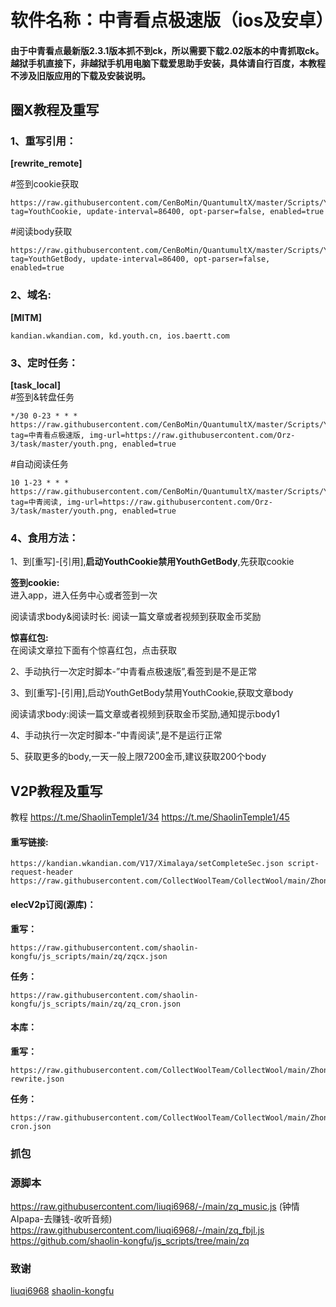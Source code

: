# 软件名称：中青看点极速版（ios及安卓）
#### 由于中青看点最新版2.3.1版本抓不到ck，所以需要下载2.02版本的中青抓取ck。越狱手机直接下，非越狱手机用电脑下载爱思助手安装，具体请自行百度，本教程不涉及旧版应用的下载及安装说明。
## 圈X教程及重写
### 1、重写引用：
**[rewrite_remote]**

#签到cookie获取
```
https://raw.githubusercontent.com/CenBoMin/QuantumultX/master/Scripts/Youth/Youth_cookie.conf, tag=YouthCookie, update-interval=86400, opt-parser=false, enabled=true
```
#阅读body获取
```
https://raw.githubusercontent.com/CenBoMin/QuantumultX/master/Scripts/Youth/Youth_GetBody.conf, tag=YouthGetBody, update-interval=86400, opt-parser=false, enabled=true
```
### 2、域名:
**[MITM]**
```
kandian.wkandian.com, kd.youth.cn, ios.baertt.com
```
### 3、定时任务：  
**[task_local]**  
#签到&转盘任务
```
*/30 0-23 * * * https://raw.githubusercontent.com/CenBoMin/QuantumultX/master/Scripts/Youth/youth.js, tag=中青看点极速版, img-url=https://raw.githubusercontent.com/Orz-3/task/master/youth.png, enabled=true
```
#自动阅读任务
```
10 1-23 * * * https://raw.githubusercontent.com/CenBoMin/QuantumultX/master/Scripts/Youth/Youth_AutoRead.js, tag=中青阅读, img-url=https://raw.githubusercontent.com/Orz-3/task/master/youth.png, enabled=true
```

### 4、食用方法：
1、到[重写]-[引用],**启动YouthCookie禁用YouthGetBody**,先获取cookie

**签到cookie:**  
进入app，进入任务中心或者签到一次

阅读请求body&阅读时长:
阅读一篇文章或者视频到获取金币奖励

**惊喜红包:**  
在阅读文章拉下面有个惊喜红包，点击获取

2、手动执行一次定时脚本-”中青看点极速版”,看签到是不是正常

3、到[重写]-[引用],启动YouthGetBody禁用YouthCookie,获取文章body

阅读请求body:阅读一篇文章或者视频到获取金币奖励,通知提示body1

4、手动执行一次定时脚本-”中青阅读”,是不是运行正常

5、获取更多的body,一天一般上限7200金币,建议获取200个body

## V2P教程及重写
教程
https://t.me/ShaolinTemple1/34
https://t.me/ShaolinTemple1/45

#### 重写链接:  
```
https://kandian.wkandian.com/V17/Ximalaya/setCompleteSec.json script-request-header https://raw.githubusercontent.com/CollectWoolTeam/CollectWool/main/ZhongQingKanDian/zq_music.js  
```

#### elecV2p订阅(源库)：

**重写：**
```
https://raw.githubusercontent.com/shaolin-kongfu/js_scripts/main/zq/zqcx.json
```
**任务：**
```
https://raw.githubusercontent.com/shaolin-kongfu/js_scripts/main/zq/zq_cron.json
```

#### 本库：
**重写：**
```
https://raw.githubusercontent.com/CollectWoolTeam/CollectWool/main/ZhongQingKanDian/zq-rewrite.json
```
**任务：**
```
https://raw.githubusercontent.com/CollectWoolTeam/CollectWool/main/ZhongQingKanDian/zq-cron.json
```
### 抓包


### 源脚本
 https://raw.githubusercontent.com/liuqi6968/-/main/zq_music.js (钟情AIpapa-去赚钱-收听音频)
 https://raw.githubusercontent.com/liuqi6968/-/main/zq_fbjl.js 
 https://github.com/shaolin-kongfu/js_scripts/tree/main/zq
### 致谢
[liuqi6968](https://github.com/liuqi6968)
[shaolin-kongfu](https://github.com/shaolin-kongfu)
